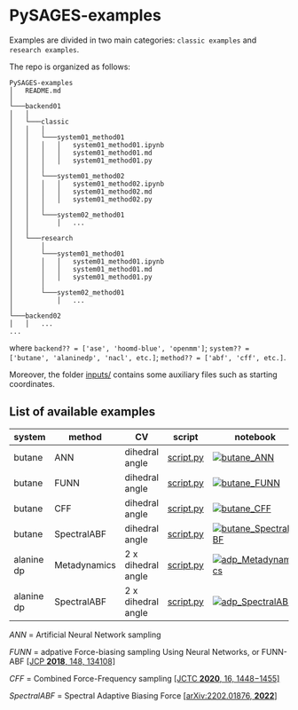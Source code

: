 
# PySAGES-examples

Examples are divided in two main categories: `classic examples` and `research examples`.

The repo is organized as follows:

```
PySAGES-examples
│   README.md
│
└───backend01
│   │
│   └───classic
│   │   │
│   │   └───system01_method01
│   │   │   │   system01_method01.ipynb
│   │   │   │   system01_method01.md
│   │   │   │   system01_method01.py
│   │   │
│   │   └───system01_method02
│   │   │   │   system01_method02.ipynb
│   │   │   │   system01_method02.md
│   │   │   │   system01_method02.py
│   │   │
│   │   └───system02_method01
│   │       │   ...
│   │
│   └───research
│       │
│       └───system01_method01
│       │   │   system01_method01.ipynb
│       │   │   system01_method01.md
│       │   │   system01_method01.py
│       │  
│       └───system02_method01
│           │   ...
│   
└───backend02
│   │   ...
...
```
where `backend?? = ['ase', 'hoomd-blue', 'openmm']`; 
`system?? = ['butane', 'alaninedp', 'nacl', etc.]`;
`method?? = ['abf', 'cff', etc.]`.


Moreover, the folder [inputs/](./inputs/) contains some auxiliary files
such as starting coordinates.


## List of available examples

| system     | method       | CV                 | script                                             | notebook |
|------------|--------------|--------------------|----------------------------------------------------|----------| 
| butane     | ANN          | dihedral angle     | [script.py](./hoomd-blue/classic/butane_ann/butane_ANN.py) | [![butane_ANN](https://colab.research.google.com/assets/colab-badge.svg)](https://colab.research.google.com/github/SSAGESLabs/PySAGES-examples/blob/main/hoomd-blue/classic/butane_ann/butane_ANN.ipynb) |
| butane     | FUNN         | dihedral angle     | [script.py](./hoomd-blue/classic/butane_funn/butane_FUNN.py) | [![butane_FUNN](https://colab.research.google.com/assets/colab-badge.svg)](https://colab.research.google.com/github/SSAGESLabs/PySAGES-examples/blob/main/hoomd-blue/classic/butane_funn/butane_FUNN.ipynb) |
| butane     | CFF          | dihedral angle     | [script.py](./hoomd-blue/classic/butane_cff/butane_CFF.py) | [![butane_CFF](https://colab.research.google.com/assets/colab-badge.svg)](https://colab.research.google.com/github/SSAGESLabs/PySAGES-examples/blob/main/hoomd-blue/classic/butane_cff/butane_CFF.ipynb) |
| butane     | SpectralABF  | dihedral angle     | [script.py](./hoomd-blue/classic/butane_spectral_abf/butane_SpectralABF.py) | [![butane_SpectralABF](https://colab.research.google.com/assets/colab-badge.svg)](https://colab.research.google.com/github/SSAGESLabs/PySAGES-examples/blob/main/hoomd-blue/classic/butane_spectral_abf/butane_SpectralABF.ipynb) |
| alanine dp | Metadynamics | 2 x dihedral angle | [script.py](./openmm/classic/alaninedipeptide_metad/adp_Metadynamics.py) | [![adp_Metadynamics](https://colab.research.google.com/assets/colab-badge.svg)](https://colab.research.google.com/github/SSAGESLabs/PySAGES-examples/blob/main/openmm/classic/alaninedipeptide_metad/adp_Metadynamics.ipynb) |
| alanine dp | SpectralABF  | 2 x dihedral angle | [script.py](./openmm/classic/alaninedipeptide_metad/adp_SpectralABF.py) | [![adp_SpectralABF](https://colab.research.google.com/assets/colab-badge.svg)](https://colab.research.google.com/github/SSAGESLabs/PySAGES-examples/blob/main/openmm/classic/alaninedipeptide_metad/adp_SpectralABF.ipynb) |

*ANN*  = Artificial Neural Network sampling

*FUNN* = adpative Force-biasing sampling Using Neural Networks, or FUNN-ABF [[JCP **2018**, 148, 134108]](https://doi.org/10.1063/1.5020733)

*CFF*  = Combined Force-Frequency sampling [[JCTC **2020**, 16, 1448−1455]](https://doi.org/10.1021/acs.jctc.9b00883)

*SpectralABF* = Spectral Adaptive Biasing Force [[arXiv:2202.01876, **2022**]](https://arxiv.org/abs/2202.01876) 

